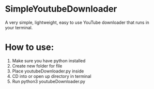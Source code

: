 # SimpleYoutubeDownloader
A very simple, lightweight, easy to use YouTube downloader that runs in your terminal.


# How to use:
1. Make sure you have python installed
2. Create new folder for file
3. Place youtubeDownloader.py inside
4. CD into or open up directory in terminal
5. Run python3 youtubeDownloader.py
